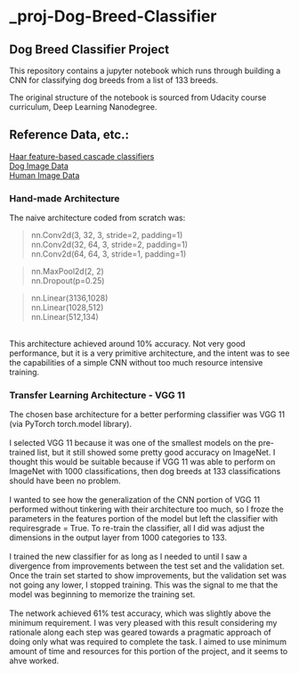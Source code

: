 # _proj-Dog-Breed-Classifier
## Dog Breed Classifier Project

This repository contains a jupyter notebook which runs through building a CNN for classifying dog breeds from a list of 133 breeds.

The original structure of the notebook is sourced from Udacity course curriculum, Deep Learning Nanodegree.

## Reference Data, etc.:

[Haar feature-based cascade classifiers](http://docs.opencv.org/trunk/d7/d8b/tutorial_py_face_detection.html)<br>
[Dog Image Data](https://s3-us-west-1.amazonaws.com/udacity-aind/dog-project/dogImages.zip)<br>
[Human Image Data](https://s3-us-west-1.amazonaws.com/udacity-aind/dog-project/lfw.zip)<br>

### Hand-made Architecture
The naive architecture coded from scratch was:
>nn.Conv2d(3, 32, 3, stride=2, padding=1)<br>
>nn.Conv2d(32, 64, 3, stride=2, padding=1)<br>
>nn.Conv2d(64, 64, 3, stride=1, padding=1)<br>
        
>nn.MaxPool2d(2, 2)<br>
>nn.Dropout(p=0.25)<br>
        
>nn.Linear(3136,1028)<br>
>nn.Linear(1028,512)<br>
>nn.Linear(512,134)<br>
<br>
This architecture achieved around 10% accuracy. Not very good performance, but it is a very primitive architecture, and the intent was to see the capabilities of a simple CNN without too much resource intensive training.

### Transfer Learning Architecture - VGG 11
The chosen base architecture for a better performing classifier was VGG 11 (via PyTorch torch.model library).
<br>
<br>
I selected VGG 11 because it was one of the smallest models on the pre-trained list, but it still showed some pretty good accuracy on ImageNet. I thought this would be suitable because if VGG 11 was able to perform on ImageNet with 1000 classifications, then dog breeds at 133 classifications should have been no problem.
<br>
<br>
I wanted to see how the generalization of the CNN portion of VGG 11 performed without tinkering with their architecture too much, so I froze the parameters in the features portion of the model but left the classifier with requiresgrade = True. To re-train the classifier, all I did was adjust the dimensions in the output layer from 1000 categories to 133.
<br>
<br>
I trained the new classifier for as long as I needed to until I saw a divergence from improvements between the test set and the validation set. Once the train set started to show improvements, but the validation set was not going any lower, I stopped training. This was the signal to me that the model was beginning to memorize the training set.
<br>
<br>
The network achieved 61% test accuracy, which was slightly above the minimum requirement. I was very pleased with this result considering my rationale along each step was geared towards a pragmatic approach of doing only what was required to complete the task. I aimed to use minimum amount of time and resources for this portion of the project, and it seems to ahve worked.
